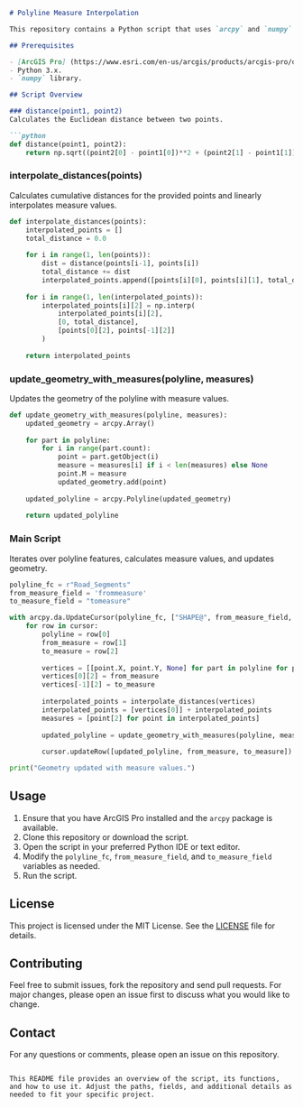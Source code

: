 ```markdown
# Polyline Measure Interpolation

This repository contains a Python script that uses `arcpy` and `numpy` to update the geometry of polyline features with interpolated measure values. The script calculates cumulative distances between polyline vertices and linearly interpolates measure values for each vertex.

## Prerequisites

- [ArcGIS Pro] (https://www.esri.com/en-us/arcgis/products/arcgis-pro/overview) with the `arcpy` package.
- Python 3.x.
- `numpy` library.

## Script Overview

### distance(point1, point2)
Calculates the Euclidean distance between two points.

```python
def distance(point1, point2):
    return np.sqrt((point2[0] - point1[0])**2 + (point2[1] - point1[1])**2)
```

### interpolate_distances(points)
Calculates cumulative distances for the provided points and linearly interpolates measure values.

```python
def interpolate_distances(points):
    interpolated_points = []
    total_distance = 0.0
    
    for i in range(1, len(points)):
        dist = distance(points[i-1], points[i])
        total_distance += dist
        interpolated_points.append([points[i][0], points[i][1], total_distance])
    
    for i in range(1, len(interpolated_points)):
        interpolated_points[i][2] = np.interp(
            interpolated_points[i][2],
            [0, total_distance],
            [points[0][2], points[-1][2]]
        )
    
    return interpolated_points
```

### update_geometry_with_measures(polyline, measures)
Updates the geometry of the polyline with measure values.

```python
def update_geometry_with_measures(polyline, measures):
    updated_geometry = arcpy.Array()
    
    for part in polyline:
        for i in range(part.count):
            point = part.getObject(i)
            measure = measures[i] if i < len(measures) else None
            point.M = measure
            updated_geometry.add(point)
    
    updated_polyline = arcpy.Polyline(updated_geometry)
    
    return updated_polyline
```

### Main Script
Iterates over polyline features, calculates measure values, and updates geometry.

```python
polyline_fc = r"Road_Segments"
from_measure_field = 'frommeasure'
to_measure_field = "tomeasure"

with arcpy.da.UpdateCursor(polyline_fc, ["SHAPE@", from_measure_field, to_measure_field]) as cursor:
    for row in cursor:
        polyline = row[0]
        from_measure = row[1]
        to_measure = row[2]
        
        vertices = [[point.X, point.Y, None] for part in polyline for point in part]
        vertices[0][2] = from_measure
        vertices[-1][2] = to_measure
        
        interpolated_points = interpolate_distances(vertices)
        interpolated_points = [vertices[0]] + interpolated_points
        measures = [point[2] for point in interpolated_points]
        
        updated_polyline = update_geometry_with_measures(polyline, measures)
        
        cursor.updateRow([updated_polyline, from_measure, to_measure])

print("Geometry updated with measure values.")
```

## Usage

1. Ensure that you have ArcGIS Pro installed and the `arcpy` package is available.
2. Clone this repository or download the script.
3. Open the script in your preferred Python IDE or text editor.
4. Modify the `polyline_fc`, `from_measure_field`, and `to_measure_field` variables as needed.
5. Run the script.

## License

This project is licensed under the MIT License. See the [LICENSE](LICENSE) file for details.

## Contributing

Feel free to submit issues, fork the repository and send pull requests. For major changes, please open an issue first to discuss what you would like to change.

## Contact

For any questions or comments, please open an issue on this repository.
```

This README file provides an overview of the script, its functions, and how to use it. Adjust the paths, fields, and additional details as needed to fit your specific project.
